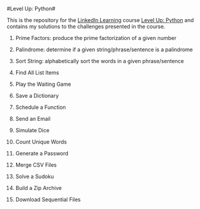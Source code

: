 #Level Up: Python#

This is the repository for the [LinkedIn Learning](https://www.linkedin.com/learning/) course [Level Up: Python](https://www.linkedin.com/learning/level-up-python/) and contains my solutions to the challenges presented in the course. 

1. Prime Factors: produce the prime factorization of a given number

2. Palindrome: determine if a given string/phrase/sentence is a palindrome

3. Sort String: alphabetically sort the words in a given phrase/sentence

4. Find All List Items

5. Play the Waiting Game

6. Save a Dictionary

7. Schedule a Function

8. Send an Email

9. Simulate Dice

10. Count Unique Words

11. Generate a Password

12. Merge CSV Files

13. Solve a Sudoku

14. Build a Zip Archive

15. Download Sequential Files

